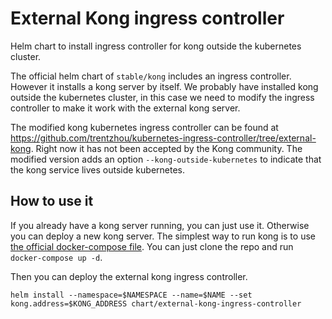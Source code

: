 # External Kong ingress controller

Helm chart to install ingress controller for kong outside the kubernetes cluster.

The official helm chart of `stable/kong` includes an ingress controller. However it installs a kong server by itself.
We probably have installed kong outside the kubernetes cluster, in this case we need to modify the ingress controller to make it work with the external kong server.

The modified kong kubernetes ingress controller can be found at https://github.com/trentzhou/kubernetes-ingress-controller/tree/external-kong. Right now it has not been accepted by the Kong community. The modified version adds an option `--kong-outside-kubernetes` to indicate that the kong service lives outside kubernetes.


## How to use it

If you already have a kong server running, you can just use it. Otherwise you can deploy a new kong server. The simplest way to run kong is to use [the official docker-compose file](https://github.com/Kong/docker-kong/tree/master/compose). You can just clone the repo and run `docker-compose up -d`.

Then you can deploy the external kong ingress controller.

```
helm install --namespace=$NAMESPACE --name=$NAME --set kong.address=$KONG_ADDRESS chart/external-kong-ingress-controller
```


